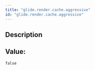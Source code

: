 ```yaml
---
title: "glide.render.cache.aggressive"
id: "glide.render.cache.aggressive"
---
```

## Description



## Value: 
```
false
```